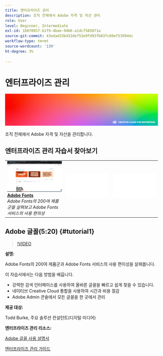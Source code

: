 ```yaml
---
title: 엔터프라이즈 관리
description: 조직 전체에서 Adobe 자격 및 자산 관리
role: User
level: Beginner, Intermediate
exl-id: 1b8f0957-b1f9-4bae-9466-a1dcf585071a
source-git-commit: 43edad33b432de753e9fd93fb03fc69ef539944c
workflow-type: tm+mt
source-wordcount: '139'
ht-degree: 3%

---
```


# 엔터프라이즈 관리

![자습서 영웅 이미지](../assets/hero_cce.jpg)

조직 전체에서 Adobe 자격 및 자산을 관리합니다.

## 엔터프라이즈 관리 자습서 찾아보기

<table style="table-layout:fixed">
<tr>
 <td>
   <a href="enterprise.md#tutorial1">
      <img alt="Adobe Fonts" src="../assets/fonts_burke_thumbnail.jpg" />
   </a>
    <div>
   <a href="enterprise.md#tutorial1"><strong>Adobe Fonts</strong></a>
    </div>
    <em>Adobe Fonts의 200여 제품군을 살펴보고 Adobe Fonts 서비스의 사용 편의성</em>
    <br>
  </td>
  <td>
    <img alt="스페이서" src="../assets/Whitespacer.png" />
    <div>
    <br>
  </td>
  <td>
    <img alt="스페이서" src="../assets/Whitespacer.png" />
    <div>
    <br>
  </td>
</tr>
</table>

## Adobe 글꼴(5:20) {#tutorial1}

>[!VIDEO](https://video.tv.adobe.com/v/328226?hidetitle=true)

**설명:**

Adobe Fonts의 200여 제품군과 Adobe Fonts 서비스의 사용 편이성을 살펴봅니다.

이 자습서에서는 다음 방법을 배웁니다.
* 강력한 검색 인터페이스를 사용하여 올바른 글꼴을 빠르고 쉽게 찾을 수 있습니다.
* 네이티브 Creative Cloud 통합을 사용하여 시간과 비용 절감
* Adobe Admin 콘솔에서 모든 글꼴을 한 곳에서 관리

**제공 대상:**

Todd Burke, 주요 솔루션 컨설턴트(디지털 미디어)

**엔터프라이즈 관리 리소스:**

[Adobe 글꼴 사용 설명서](https://helpx.adobe.com/fonts/user-guide.html)

[엔터프라이즈 관리 가이드](https://helpx.adobe.com/enterprise/admin-guide.html)
